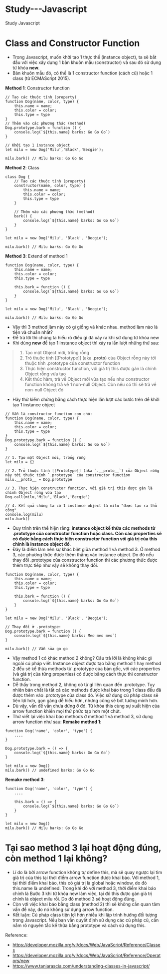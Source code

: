 # Study---Javascript
Study Javascript

# Class and Constructor Function
- Trong Javascript, muốn khởi tạo 1 thực thể (instance object), ta sẽ bắt đầu với việc xây dựng 1 bản khuôn mẫu (constructor) và sau đó sử dụng từ khóa **new**.
- Bản khuôn mẫu đó, có thể là 1 constructor function (cách cũ) hoặc 1 class (từ ECMAScript 2015).

**Method 1**: Constructor function
```
// Tạo các thuộc tính (property)
function Dog(name, color, type) {
    this.name = name;
    this.color = color;
    this.type = type
}
// Thêm vào các phương thức (method)
Dog.prototype.bark = function () {
    console.log(`${this.name} barks: Go Go Go`)
}

// Khởi tạo 1 instance object
let milu = new Dog('Milu','Black','Becgie');

milu.bark() // Milu barks: Go Go Go
```
**Method 2**: Class
```
class Dog {
    // Tạo các thuộc tính (property)
    constructor(name, color, type) {
        this.name = name;
        this.color = color;
        this.type = type
    }

    // Thêm vào các phương thức (method)
    bark() {
        console.log(`${this.name} barks: Go Go Go`)
    }
}

let milu = new Dog('Milu', 'Black', 'Becgie');

milu.bark() // Milu barks: Go Go Go
```
**Method 3**: Extend of method 1
```
function Dog(name, color, type) {
    this.name = name;
    this.color = color;
    this.type = type

    this.bark = function () {
        console.log(`${this.name} barks: Go Go Go`)
    }
}

let milu = new Dog('Milu', 'Black', 'Becgie');

milu.bark() // Milu barks: Go Go Go
```
- Vậy thì 3 method làm này có gì giống và khác nhau. method làm nào là tiện và chuẩn nhất?
- Để trả lời thì chúng ta hiểu rõ điều gì đã xảy ra khi sử dụng từ khóa new
- Khi dùng **new** để tạo 1 instance object thì xảy ra lần lượt những thứ sau:
> 1. Tạo một Object mới, trống rỗng
> 2. Trỏ thuộc tính [[Prototype]] (aka .__proto__) của Object rỗng này tới thuộc tính .prototype của constructor function
> 3. Thực hiện constructor function, với giá trị this được gán là chính Object rỗng vừa tạo
> 4. Kết thúc hàm, trả về Object mới vừa tạo nếu như constructor function không trả về 1 non-null Object. Còn nếu có thì sẽ trả về non-null Object đó
- Hãy thử kiểm chứng bằng cách thực hiện lần lượt các bước trên để khởi tạo 1 instance object
```
// Vẫn là constructor function con chó:
function Dog(name, color, type) {
    this.name = name;
    this.color = color;
    this.type = type
}
Dog.prototype.bark = function () {
    console.log(`${this.name} barks: Go Go Go`)
}

// 1. Tạo một Object mới, trống rỗng
let milu = {}

// 2. Trỏ thuộc tính [[Prototype]] (aka `.__proto__`) của Object rỗng này tới thuộc tính `.prototype` của constructor function
milu.__proto__ = Dog.prototype

// 3. Thực hiện constructor function, với giá trị this được gán là chính Object rỗng vừa tạo
Dog.call(milu,'Milu','Black','Becgie')

// 4. Kết quả chúng ta có 1 instance object là milu "được tạo ra thủ công"
console.log(milu)
milu.bark()
```
- Quy trình trên thể hiện rằng: **instance object kế thừa các methods từ .prototype của constructor function hoặc class. Còn các properties sẽ có được bằng cách thực hiện constructor function với giá trị của this chính là instance object đó**.
- Đây là điểm làm nên sự khác biệt giữa method 1 và method 3. Ở method 3, các phương thức được thêm thẳng vào instance object. Do đó nếu thay đổi .prototype của constructor function thì các phương thức được thêm trực tiếp như vậy sẽ không thay đổi.
```
function Dog(name, color, type) {
    this.name = name;
    this.color = color;
    this.type = type

    this.bark = function () {
        console.log(`${this.name} barks: Go Go Go`)
    }
}

let milu = new Dog('Milu', 'Black', 'Becgie');

// Thay đổi ở .prototype:
Dog.prototype.bark = function () {
    console.log(`${this.name} barks: Meo meo meo`)
}

milu.bark() // Vẫn sủa go go
```
- Vậy method 1 có khác method 2 không? Câu trả lời là không khác gì ngoài cú pháp viết. Instance object được tạo bằng method 1 hay method 2 đều sẽ kế thừa methods từ .prototype của bản gốc, với các properties (và giá trị của từng properties) có được bằng cách thực thi constructor function.
- Dễ thấy trong method 2, không có từ gì liên quan đến .prototype. Tuy nhiên bản chất là tất cả các methods được khai báo trong 1 class đều đã được thêm vào .prototype của class đó. Việc sử dụng cú pháp class sẽ tiện lợi hơn, gọn gàng dễ hiểu hơn, nhưng cũng sẽ bớt tường minh hơn.
- Dù vậy, vấn đề vẫn chưa dừng ở đó. Từ khóa this cùng sự xuất hiện của arrow function khiến mọi thứ phức tạp hơn một chút.
- Thử viết lại việc khai báo methods ở method 1 và method 3, sử dụng arrow function như sau:
**Remake method 1**:
```
function Dog('name', 'color', 'type') {
    ....
}

Dog.prototype.bark = () => {
    console.log(`${this.name} barks: Go Go Go`)
}

let milu = new Dog()
milu.bark() // undefined barks: Go Go Go
```
**Remake method 3**:
```
function Dog('name', 'color', 'type') {
    ....

    this.bark = () => {
        console.log(`${this.name} barks: Go Go Go`)
    }
}

let milu = new Dog()
milu.bark() // Milu barks: Go Go Go
```
# Tại sao method 3 lại hoạt động đúng, còn method 1 lại không?
- Lí do là bởi arrow function không tự define this, mà sẽ quay ngược lại tìm giá trị của this tại thời điểm arrow function được khai báo. Với method 1, tại thời điểm khai báo, this có giá trị là global hoặc window, do đó this.name là undefined. Trong khi đó với method 3, thời điểm khai báo chính là Bước 3 khi từ khóa new làm việc, tại đó this được gán giá trị chính là object milu rồi. Do đó method 3 sẽ hoạt động đúng.
- Còn với việc khai báo bằng class (method 2) thì sẽ không cần quan tâm vấn đề này, do nó không sử dụng arrow function.
- Kết luận: Cú pháp class tiện lợi hơn nhiều khi lập trình hướng đối tượng trong Javascript. Nếu bạn vẫn quyết định sử dụng các cú pháp cũ, cần nắm rõ nguyên tắc kế thừa bằng prototype và cách sử dụng this.

Reference:
- https://developer.mozilla.org/vi/docs/Web/JavaScript/Reference/Classes
- https://developer.mozilla.org/vi/docs/Web/JavaScript/Reference/Operators/new
- https://www.taniarascia.com/understanding-classes-in-javascript/





